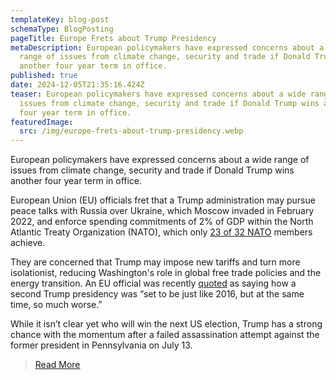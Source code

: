 ```yaml
---
templateKey: blog-post
schemaType: BlogPosting
pageTitle: Europe Frets about Trump Presidency
metaDescription: European policymakers have expressed concerns about a wide
  range of issues from climate change, security and trade if Donald Trump wins
  another four year term in office.
published: true
date: 2024-12-05T21:35:16.424Z
teaser: European policymakers have expressed concerns about a wide range of
  issues from climate change, security and trade if Donald Trump wins another
  four year term in office.
featuredImage:
  src: /img/europe-frets-about-trump-presidency.webp
---
```

European policymakers have expressed concerns about a wide range of issues from climate change, security and trade if Donald Trump wins another four year term in office.

European Union (EU) officials fret that a Trump administration may pursue peace talks with Russia over Ukraine, which Moscow invaded in February 2022, and enforce spending commitments of 2% of GDP within the North Atlantic Treaty Organization (NATO), which only [23 of 32 NATO](https://www.hudson.org/foreign-policy/europe-should-stop-hand-wringing-about-trump-be-more-constructive-nadia-schadlow?utm_medium=email&utm_campaign=H5%20JD%20Vance%20Nomination%20Puts%20Europe%20on%20Notice&utm_content=H5%20JD%20Vance%20Nomination%20Puts%20Europe%20on%20Notice+CID_ba20757f10bec9f5d1d582fe7e0b5fbf&utm_source=Campaign%20Monitor&utm_term=Read%20here) members achieve.

They are concerned that Trump may impose new tariffs and turn more isolationist, reducing Washington's role in global free trade policies and the energy transition. An EU official was recently [quoted](https://www.politico.eu/article/donald-trump-second-term-presidency-united-states-tear-europe-eu-apart/) as saying how a second Trump presidency was “set to be just like 2016, but at the same time, so much worse.”

While it isn’t clear yet who will win the next US election, Trump has a strong chance with the momentum after a failed assassination attempt against the former president in Pennsylvania on July 13.

> [R﻿ead More](https://europeancapitalinsights.substack.com/p/europe-frets-about-trump-presidency?utm_source=publication-search)